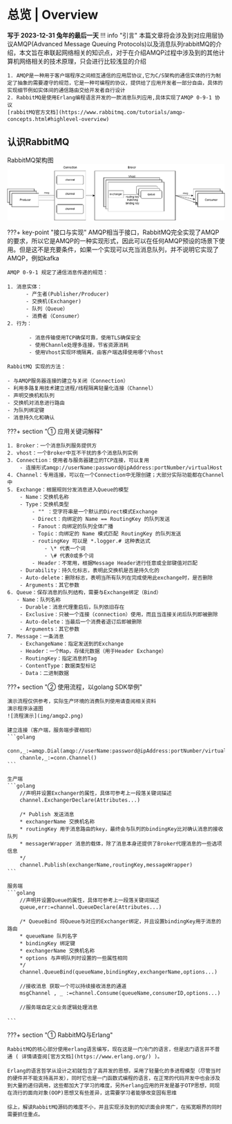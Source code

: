 # 总览 | Overview

 **写于 2023-12-31 兔年的最后一天**
!!! info "引言"
    本篇文章将会涉及到对应用层协议AMQP(Advanced Message Queuing Protocols)以及消息队列rabbitMQ的介绍，本文旨在串联起网络相关的知识点，对于在介绍AMQP过程中涉及到的其他计算机网络相关的技术原理，只会进行比较浅显的介绍

    1. AMQP是一种用于客户端程序之间相互通信的应用层协议,它为C/S架构的通信实体的行为制定了抽象的需要遵守的规范，它是一种可编程的协议，提供给了应用开发者一部分自由，具体的实现细节例如实体间的通信路由交给开发者自行设计
    2. RabbitMQ是使用Erlang编程语言开发的一款消息队列应用,具体实现了AMQP 0-9-1 协议
    [rabbitMQ官方文档](https://www.rabbitmq.com/tutorials/amqp-concepts.html#highlevel-overview)

## 认识RabbitMQ

RabbitMQ架构图
![架构](img/amqp1.png)

???+ key-point "接口与实现"
    AMQP相当于接口，RabbitMQ完全实现了AMQP的要求，所以它是AMQP的一种实现形式，因此可以在任何AMQP预设的场景下使用。但是这不是充要条件，如果一个实现可以充当消息队列，并不说明它实现了AMQP，例如kafka

    AMQP 0-9-1 规定了通信消息传递的规范：

    1. 消息实体：
          - 产生者(Publisher/Producer)
          - 交换机(Exchanger)
          - 队列（Queue）
          - 消费者（Consumer）
    2. 行为：

           - 消息传输使用TCP确保可靠，使用TLS确保安全
           - 使用Channle处理多连接，节省资源消耗
           - 使用Vhost实现环境隔离，由客户端选择使用哪个Vhost

    RabbitMQ 实现的方法：

    - 与AMQP服务器连接的建立与关闭（Connection）
    - 利用多路复用技术建立进程/线程隔离轻量化连接（Channel）
    - 声明交换机和队列
    - 交换机对消息进行路由
    - 为队列绑定键
    - 消息持久化和确认


???+ section "① 应用关键词解释"

    1. Broker：一个消息队列服务提供方
    2. vhost：一个Broker中互不干扰的多个消息队列实例
    3. Connection：使用者与服务器建立的TCP连接，可以复用
        - 连接形式amqp://userName:password@ipAddress:portNumber/virtualHost
    4. Channel：专用连接，可以在一个Connection中无限创建；大部分实际功能都在Channel中
    5. Exchange：根据规则分发消息进入Queue的模型
        - Name：交换机名称
        - Type：交换机类型
            - "" ：空字符串是一个默认的Direct模式Exchange
            - Direct：向绑定的 Name == RoutingKey 的队列发送
            - Fanout：向绑定的队列全体广播
            - Topic：向绑定的 Name 模式匹配 RoutingKey 的队列发送
            - routingKey 可以是 *.logger.# 这种表达式
                - \* 代表一个词
                - \# 代表0或多个词
            - Header：不常用，根据Message Header进行任意或全部键值对匹配
        - Durability：持久化标志，表明此交换机是否是持久化的
        - Auto-delete：删除标志，表明当所有队列在完成使用此exchange时，是否删除
        - Arguments：其它参数
    6. Queue：保存消息的队列结构，需要与Exchange绑定（Bind）
       - Name：队列名称
        - Durable：消息代理重启后，队列依旧存在
        - Exclusive：只被一个连接（connection）使用，而且当连接关闭后队列即被删除
        - Auto-delete：当最后一个消费者退订后即被删除
        - Arguments：其它参数
    7. Message：一条消息
        - ExchangeName：指定发送到的Exchange
        - Header：一个Map，存储元数据（用于Header Exchange）
        - RoutingKey：指定消息的Tag
        - ContentType：数据类型标记
        - Data：二进制数据

???+ section "② 使用流程，以golang SDK举例"

    演示流程仅供参考，实际生产环境的消费队列使用请查阅相关资料
    演示程序泳道图
    ![流程演示](img/amqp2.png)

    建立连接（客户端，服务端步骤相同）
    ```golang
        conn,_:=amqp.Dial(amqp://userName:password@ipAddress:portNumber/virtualHost)
        channle,_:=conn.Channel()
    ```

    生产端
    ```golang
        //声明并设置Exchanger的属性，具体可参考上一段落关键词描述
        channel.ExchangerDeclare(Attributes...)

        /* Publish 发送消息
        * exchangerName 交换机名称
        * routingKey 用于消息路由的key，最终会与队列的bindingKey比对确认消息的接收队列
        * messagerWrapper 消息的载体，除了消息本身还提供了Broker代理消息的一些选项信息
        */
        channel.Publish(exchangerName,routingKey,messageWrapper)
    ```

    服务端
    ```golang
        //声明并设置Queue的属性，具体可参考上一段落关键词描述
        queue,err:=channel.QueueDeclare(Attributes...)

        /* QueueBind 将Queue与对应的Exchanger绑定，并且设置bindingKey用于消息的路由
        * queueName 队列名字
        * bindingKey 绑定键
        * exchangerName 交换机名称
        * options 与声明队列时设置的一些属性相同
        */
        channel.QueueBind(queueName,bindingKey,exchangerName,options...)

        //接收消息 获取一个可以持续接收消息的通道
        msgChannel , _ :=channel.Consume(queueName,consumerID,options...)

        //服务端自定义业务逻辑处理消息

    ```

???+ section "① RabbitMQ与Erlang"

    RabbitMQ的核心部分使用erlang语言编写，现在这是一门冷门的语言，但是这门语言并不普通 ( 详情请查阅[官方文档](https://www.erlang.org/) )。

    Erlang的语言哲学从设计之初就包含了高并发的思想，采用了轻量化的多进程模型（尽管当时的硬件并不能支持高并发），同时它也是一门函数式编程的语言，在正常的代码开发中也会涉及到大量的递归调用，这些都加大了学习的难度，另外erlang应用的开发是基于OTP思想，同现在流行的面向对象(OOP)思想又有些差异，这需要学习者能够改变固有思维

    综上，解读RabbitMQ源码的难度不小，并且实现涉及到的知识面会非常广，在拓宽眼界的同时需要抓住重点。
